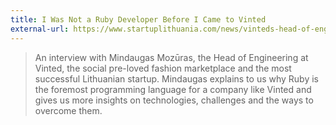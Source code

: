 ```yaml
---
title: I Was Not a Ruby Developer Before I Came to Vinted
external-url: https://www.startuplithuania.com/news/vinteds-head-of-engineering-i-was-not-a-ruby-developer-before-i-came-to-vinted/
---
```


> An interview with Mindaugas Mozūras, the Head of Engineering at Vinted, the social pre-loved fashion marketplace and the most successful Lithuanian startup. Mindaugas explains to us why Ruby is the foremost programming language for a company like Vinted and gives us more insights on technologies, challenges and the ways to overcome them.
